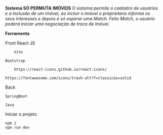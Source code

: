 **Sistema SÓ PERMUTA IMÓVEIS**
*O sistema permite o cadastro de usuários e a inclusão de um imóvel, ao incluir o imóvel o próprietario informa os seus interesses
e depois é só esperar uma Match. Feito Match, o usuário poderá iniciar uma negociação de troca de imóvel.*

**Ferramenta**

Front
 React JS  
 
        Vite
	
	Bootstrap
 
        https://react-icons.github.io/react-icons/
	
	https://fontawesome.com/icons/trash-alt?f=classic&s=solid
	
Back

	SpringBoot
 
 	Java

Iniciar o projeto

	npm i
	npm run dev
